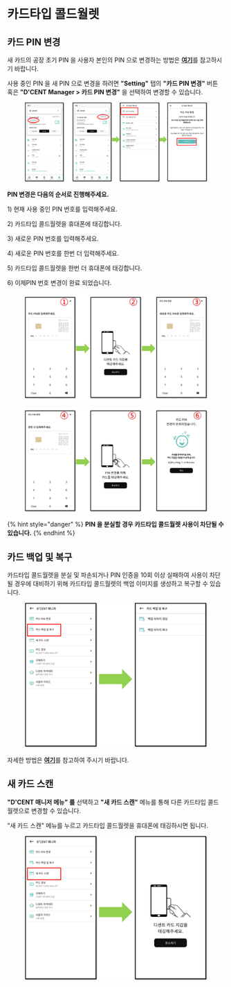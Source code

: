 # 카드타입 콜드월렛

## 카드 PIN 변경

새 카드의 공장 초기 PIN 을 사용자 본인의 PIN 으로 변경하는 방법은 [**여기**](../../../card-wallet/intro/set-up-your-all-in-one-wallet.md#undefined-4)를 참고하시기 바랍니다.

사용 중인 PIN 을 새 PIN 으로 변경을 하려면 **"Setting"** 탭의 **"카드 PIN 변경"**  버튼 혹은 **"D'CENT Manager > 카드 PIN 변경"** 을 선택하여 변경할 수 있습니다.

<figure><img src="../../../.gitbook/assets/Setting-14.png" alt=""><figcaption></figcaption></figure>

**PIN 변경은 다음의 순서로 진행해주세요.**

1\) 현재 사용 중인 PIN 번호를 입력해주세요.

2\) 카드타입 콜드월렛을 휴대폰에 태깅합니다.

3\) 새로운 PIN 번호를 입력해주세요.

4\) 새로운 PIN 번호를 한번 더 입력해주세요.

5\) 카드타입 콜드월렛을 한번 더 휴대폰에 태깅합니다.&#x20;

6\) 이제PIN 번호 변경이 완료 되었습니다.

<figure><img src="../../../.gitbook/assets/Setting-15.png" alt=""><figcaption></figcaption></figure>

<figure><img src="../../../.gitbook/assets/Setting-16.png" alt=""><figcaption></figcaption></figure>

{% hint style="danger" %}
**PIN 을 분실할 경우 카드타입 콜드월렛 사용이 차단될 수 있습니다.**
{% endhint %}

## 카드 백업 및 복구

카드타입 콜드월렛을 분실 및  파손되거나 PIN 인증을 10회 이상 실패하여 사용이 차단될 경우에 대비하기 위해 카드타입 콜드월렛의 백업 이미지를 생성하고 복구할 수 있습니다.

<figure><img src="../../../.gitbook/assets/Setting-18.png" alt=""><figcaption></figcaption></figure>

자세한 방법은 [**여기**](../../../card-wallet/dcent-backup-card-wallet-recovery/)를 참고하여 주시기 바랍니다.

## 새 카드 스캔

**"D'CENT 매니저 메뉴" 를** 선택하고 **"새 카드 스캔"** 메뉴를 통해 다른 카드타입 콜드 월렛으로 변경할 수 있습니다.

"새 카드 스캔" 메뉴를 누르고 카드타입 콜드월렛을 휴대폰에 태깅하시면 됩니다.

<figure><img src="../../../.gitbook/assets/Setting-17.png" alt=""><figcaption></figcaption></figure>

